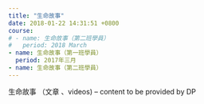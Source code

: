 ```yaml
---
title: "生命故事"
date: 2018-01-22 14:31:51 +0800
course:
# - name: 生命故事（第二班學員）
#   period: 2018 March
- name: 生命故事（第一班學員）
  period: 2017年三月
- name: 生命故事（第二班學員）
---
```

生命故事 （文章 、videos) – content to be provided by DP